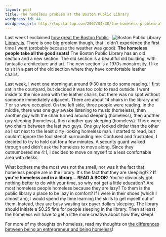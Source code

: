 ```yaml
--- 
layout: post
title: The homeless problem at the Boston Public Library
wordpress_id: 44
wordpress_url: http://topstartup.com/2007/04/30/the-homeless-problem-at-the-boston-public-library/
---
```

<a href='http://topstartup.com/2007/04/30/the-homeless-problem-at-the-boston-public-library/boston-public-library/' rel='attachment wp-att-45' title='Boston Public Library'><img align="right" src='http://topstartup.com/wp-content/uploads/2007/04/125330294_55bdac881a.thumbnail.jpg' alt='Boston Public Library' /></a>Last week I exclaimed <a href="http://topstartup.com/2007/04/23/a-dollar-fifty-in-late-charges-at-the-public-library/">how great the Boston Public Library is</a>. There is one big problem though, that I didn't experience the first time I went (probably because the weather was good): <strong>The homeless people take all the good seats!</strong> The Boston Public Library has an old section and a new section. The old section is a beautiful old building, with fantastic architecture and art. The new section is a 1970s monstrosity. I like to sit in a part of the old section where they have comfortable leather chairs. 
<!--more-->
Last week, I went one morning at around 9:30 am to do some reading. I first sat in the courtyard, but decided it was too cold to read outside. I went inside to the nice area with the leather chairs, but there was no spot without someone immediately adjacent.  There are about 14 chairs in the library and 7 or so were occupied. On the left side, three people were reading. In the middle, there was one guy awake listening to music (homeless), then another guy with the chair turned around sleeping (homeless), then another guy sleeping (homeless), then another guy sleeping (homeless). There were two chairs between the last two guys. One guy looked dirtier than the other so I sat next to the least dirty looking homeless man. I started to read, but couldn't ignore the foul stench surrounding me. Confused and frustrated, I decided to try to hold out for a few minutes. A security guard walked through and didn't ask the homeless to move along. Since they outnumbered me 4:1, I decided to move on myself to a less comfortable area with desks.

What bothers me the most was not the smell, nor was it the fact that homeless people are in the library. It's the fact that they are sleeping!?!? <strong>If you're homeless and in a library... READ A BOOK!</strong> You've obviously got nothing better to do with your time, so why not get a little education? Are most homeless people homeless because they are lazy? To them is the public library a place to be lazy in comfort? If I were in their shoes (which I almost am), I would spend my time learning the skills to get myself out of them. Instead, they are busy wasting tax payer dollars sleeping. The library should initiate a $0.25 fine for people sleeping in the library. Then at least the homeless will have to get a little more creative about how they sleep!

For more of my thoughts on homeless, read my thoughts on <a href="http://topstartup.com/2007/02/07/the-difference-between-being-a-successful-entrepreneur-and-being-homeless/">the differences between being an entrepreneur and being homeless</a>!
